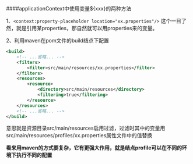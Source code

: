 ####applicationContext中使用变量${xxx}的两种方法

1、`<context:property-placeholder location="xx.properties"/>` 这个一目了然，就是引用某properties，那自然就可以用properties来的变量。

2、利用maven在pom文件的build结点下配置

```xml
<build>
    <!-- ...省略... -->
	<filters>
        <filter>src/main/resources/xx.properties</filter>
    </filters>
    <resources>
        <resource>
            <directory>src/main/resources</directory>
            <filtering>true</filtering>
        </resource>
    </resources>
    <!-- ...省略... -->
</build>
```

意思就是资源目录src/main/resources启用过滤，过滤时其中的变量用src/main/resources/profiles/xx.properties属性文件中的值替换

**看来用maven的方式要复杂，它有更强大作用，就是结点profile可以在不同的环境下执行不同的配置** 





